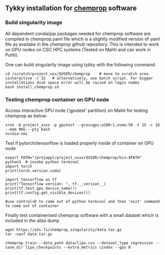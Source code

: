 ## Tykky installation for [chemprop](https://github.com/tonisi/chemprop.git)  software

### Build singularity image

All dependent conda/pip packages needed for chemprop software are  compiled in chemprop.yaml file which is a slightly modified version of yaml file as availabe in the chemprop github repository. This is intended to work on GPU nodes on CSC HPC systems (Tested on Mahti and can work in Puhti).

One can build singularity image using tykky with the following command:

```
cd /scratch/project_xxx/$USER/chemprop    # move to scratch area
sinteractive -c 32   # alternatively, use batch script. For bigger installations disk space error will be raised on login nodes
bash install_chemprop.sh   
```

### Testing chemprop container on GPU node

Access interactive GPU node ('gputest' partition) on Mahti for testing chemprop as below:

```
srun -A project_xxxx -p gputest --gres=gpu:a100:1,nvme:50 -t 15 -c 10 --mem 96G --pty bash
nvidia-smi
```

Test if pytorch/tensorflow is loaded properly inside of container on GPU node

```
export PATH="/projappl/project_xxxx/$USER/chemprop/bin:$PATH"
python3  # invoke python terminal
import torch
print(torch.version.cuda)

import tensorflow as tf
print("Tensorflow version: ", tf.__version__)
print(tf.test.gpu_device_name())
print(tf.config.get_visible_devices())

#use control+D to come out of python terminal and then 'exit' command to come out of container

```

Finally test containerised chemprop software with a small dataset which is included in the allas dump

```
wget https://a3s.fi/chemprop_singularity/data.tar.gz
tar -xavf data.tar.gz

chemprop_train --data_path data/lipo.csv --dataset_type regression --save_dir lipo_checkpoints --extra_metrics cindex --gpu 0

```

